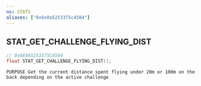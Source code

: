 ```yaml
---
ns: STATS
aliases: ["0x6e0a5253375c4584"]
---
```

## STAT_GET_CHALLENGE_FLYING_DIST

```c
// 0x6E0A5253375C4584
float STAT_GET_CHALLENGE_FLYING_DIST();
```

```
PURPOSE Get the current distance spent flying under 20m or 100m on the back depending on the active challenge
```
